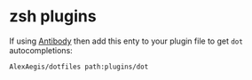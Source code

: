 # zsh plugins

If using [Antibody](https://github.com/getantibody/antibody) then add
this enty to your plugin file to get `dot` autocompletions:

```sh
AlexAegis/dotfiles path:plugins/dot
```
